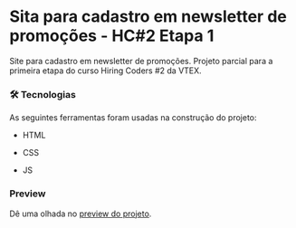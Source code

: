 # Sita para cadastro em newsletter de promoções - HC#2 Etapa 1

Site para cadastro em newsletter de promoções. Projeto parcial para a primeira etapa do curso Hiring Coders #2 da VTEX.

### 🛠 Tecnologias

As seguintes ferramentas foram usadas na construção do projeto:

- HTML

- CSS

- JS

### Preview

Dê uma olhada no [preview do projeto](https://vhc-hc2-landingpage.netlify.app/).
